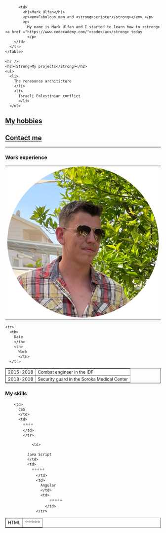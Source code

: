 
<html lang="en" dir="ltr">

<head>
  <meta charset="utf-8">
  <title>Mark's personal site </title>
</head>

<body>
  <table cellspacing="20">
    <tr>
      <td>  <img src="mark-crop.png" alt="A nigga"/>
        </td>

          <td>
            <h1>Mark Ulfan</h1>
            <p><em>Fabolous man and <strong>scripter</strong></em> </p>
            <p>
              My name is Mark Ulfan and I started to learn how to <strong><a href ="https://www.codecademy.com/">code</a></strong> today
              </p>
        </td>
      </tr>
    </table>

    <hr />
    <h2><Strong>My projects</Strong></h2>
    <ul>
      <li>
        The renesance architicture
        </li>
        <li>
          Israeli Palestinian conflict
          </li>
      </ul>
<h2><strong><a href ="hobbies.html">My hobbies</a></strong></h2>
<h2><strong><a href="contact_me.html">Contact me</a></strong></h2>
<hr />
<h3>Work experience </h3>
<table border="1">

    <tr>
      <th>
        Date
        </th>
        <th>
          Work
          </th>
      </tr>

  <tr>
    <td>
      2015-2018
      </td>
      <td>
        Combat engineer in the IDF
        </td>
    </tr>
    <tr>
      <td>
        2018-2018
        </td>
        <td>
          Security guard in the Soroka Medical Center
          </td>
      </tr>
  </table>
</body>

<h3>My skills</h3>
<table border="1">
  <tr>
    <td>
      HTML
      </td>
      <td>
        ⭐⭐⭐⭐⭐
        </td>

        <td>
          CSS
          </td>
          <td>
            ⭐⭐⭐⭐
            </td>
            </tr>
<tr>

                <td>

              Java Script
              </td>
              <td>
                ⭐⭐⭐⭐⭐
                  </td>
                  <td>
                    Angular
                    </td>
                    <td>
                        ⭐⭐⭐⭐⭐
                      </td>
                  </tr>
  </table>

</html>
